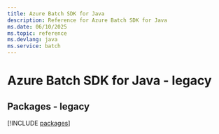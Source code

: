 ```yaml
---
title: Azure Batch SDK for Java
description: Reference for Azure Batch SDK for Java
ms.date: 06/10/2025
ms.topic: reference
ms.devlang: java
ms.service: batch
---
```

# Azure Batch SDK for Java - legacy
## Packages - legacy
[!INCLUDE [packages](batch-index.md)]